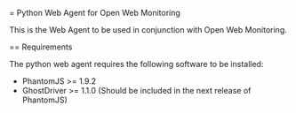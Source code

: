 = Python Web Agent for Open Web Monitoring

This is the Web Agent to be used in conjunction with Open Web Monitoring.

== Requirements

The python web agent requires the following software to be installed:

* PhantomJS >= 1.9.2
* GhostDriver >= 1.1.0 (Should be included in the next release of PhantomJS)
